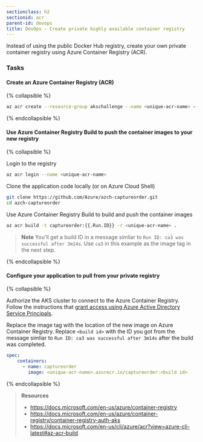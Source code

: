```yaml
---
sectionclass: h2
sectionid: acr
parent-id: devops
title: DevOps - Create private highly available container registry 
---
```


Instead of using the public Docker Hub registry, create your own private container registry using Azure Container Registry (ACR).

### Tasks

#### Create an Azure Container Registry (ACR)

{% collapsible %}

```sh
az acr create --resource-group akschallenge --name <unique-acr-name> --sku Standard --location eastus
```

{% endcollapsible %}

#### Use Azure Container Registry Build to push the container images to your new registry

{% collapsible %}

Login to the registry

```sh
az acr login --name <unique-acr-name>
```

Clone the application code locally (or on Azure Cloud Shell)

```sh
git clone https://github.com/Azure/azch-captureorder.git
cd azch-captureorder
```

Use Azure Container Registry Build to build and push the container images

```sh
az acr build -t captureorder:{{.Run.ID}} -r <unique-acr-name> .
```

> **Note** You'll get a build ID in a message simliar to ``Run ID: ca3 was successful after 3m14s``. Use `ca3` in this example as the image tag in the next step.

{% endcollapsible %}

#### Configure your application to pull from your private registry

{% collapsible %}

Authorize the AKS cluster to connect to the Azure Container Registry. Follow the instructions that [grant access using Azure Active Directory Service Principals](https://docs.microsoft.com/en-us/azure/container-registry/container-registry-auth-aks).

Replace the image tag with the location of the new image on Azure Container Registry. Replace `<build id>` with the ID you got from the message simliar to ``Run ID: ca3 was successful after 3m14s`` after the build was completed.

```yaml
spec:
    containers:
      - name: captureorder
        image: <unique-acr-name>.azurecr.io/captureorder:<build id>
```

{% endcollapsible %}

> **Resources**
> * <https://docs.microsoft.com/en-us/azure/container-registry>
> * <https://docs.microsoft.com/en-us/azure/container-registry/container-registry-auth-aks>
> * <https://docs.microsoft.com/en-us/cli/azure/acr?view=azure-cli-latest#az-acr-build>